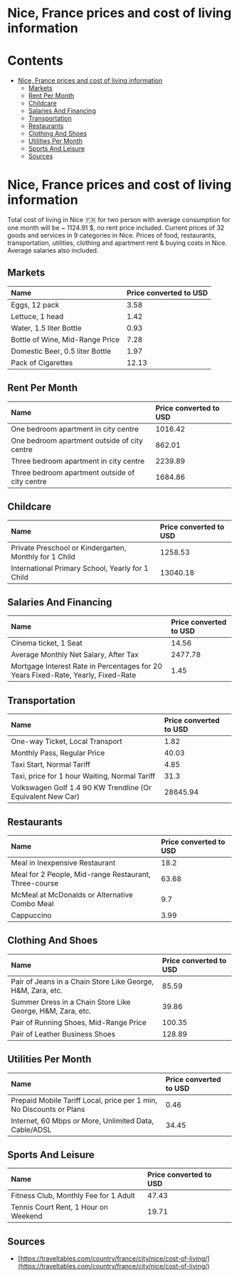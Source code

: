 
Nice, France prices and cost of living information
==================================================

Contents
========

* [Nice, France prices and cost of living information](#nice-france-prices-and-cost-of-living-information)
	* [Markets](#markets)
	* [Rent Per Month](#rent-per-month)
	* [Childcare](#childcare)
	* [Salaries And Financing](#salaries-and-financing)
	* [Transportation](#transportation)
	* [Restaurants](#restaurants)
	* [Clothing And Shoes](#clothing-and-shoes)
	* [Utilities Per Month](#utilities-per-month)
	* [Sports And Leisure](#sports-and-leisure)
	* [Sources](#sources)

# Nice, France prices and cost of living information


Total cost of living in Nice 🇫🇷 for two person with average consumption for one month will be ~ 1124.91 $, no rent price
 included. Current prices of 32 goods and services in 9 categories  in Nice. Prices of food, restaurants, 
transportation, utilities, clothing and apartment rent & buying costs in Nice. Average salaries also included.
## Markets

|Name|Price converted to USD|
| :--- | :--- |
|Eggs, 12 pack|3.58|
|Lettuce, 1 head|1.42|
|Water, 1.5 liter Bottle|0.93|
|Bottle of Wine, Mid-Range Price|7.28|
|Domestic Beer, 0.5 liter Bottle|1.97|
|Pack of Cigarettes|12.13|
  

## Rent Per Month

|Name|Price converted to USD|
| :--- | :--- |
|One bedroom apartment in city centre|1016.42|
|One bedroom apartment outside of city centre|862.01|
|Three bedroom apartment in city centre|2239.89|
|Three bedroom apartment outside of city centre|1684.86|
  

## Childcare

|Name|Price converted to USD|
| :--- | :--- |
|Private Preschool or Kindergarten, Monthly for 1 Child|1258.53|
|International Primary School, Yearly for 1 Child|13040.18|
  

## Salaries And Financing

|Name|Price converted to USD|
| :--- | :--- |
|Cinema ticket, 1 Seat|14.56|
|Average Monthly Net Salary, After Tax|2477.78|
|Mortgage Interest Rate in Percentages for 20 Years Fixed-Rate, Yearly, Fixed-Rate|1.45|
  

## Transportation

|Name|Price converted to USD|
| :--- | :--- |
|One-way Ticket, Local Transport|1.82|
|Monthly Pass, Regular Price|40.03|
|Taxi Start, Normal Tariff|4.85|
|Taxi, price for 1 hour Waiting, Normal Tariff|31.3|
|Volkswagen Golf 1.4 90 KW Trendline (Or Equivalent New Car)|28645.94|
  

## Restaurants

|Name|Price converted to USD|
| :--- | :--- |
|Meal in Inexpensive Restaurant|18.2|
|Meal for 2 People, Mid-range Restaurant, Three-course|63.68|
|McMeal at McDonalds or Alternative Combo Meal|9.7|
|Cappuccino|3.99|
  

## Clothing And Shoes

|Name|Price converted to USD|
| :--- | :--- |
|Pair of Jeans in a Chain Store Like George, H&M, Zara, etc.|85.59|
|Summer Dress in a Chain Store Like George, H&M, Zara, etc.|39.86|
|Pair of Running Shoes, Mid-Range Price|100.35|
|Pair of Leather Business Shoes|128.89|
  

## Utilities Per Month

|Name|Price converted to USD|
| :--- | :--- |
|Prepaid Mobile Tariff Local, price per 1 min, No Discounts or Plans|0.46|
|Internet, 60 Mbps or More, Unlimited Data, Cable/ADSL|34.45|
  

## Sports And Leisure

|Name|Price converted to USD|
| :--- | :--- |
|Fitness Club, Monthly Fee for 1 Adult|47.43|
|Tennis Court Rent, 1 Hour on Weekend|19.71|
  

## Sources

- [https://traveltables.com/country/france/city/nice/cost-of-living/](https://traveltables.com/country/france/city/nice/cost-of-living/)
